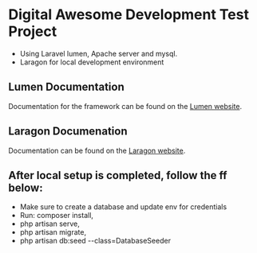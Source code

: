 # Digital Awesome Development Test Project

 - Using Laravel lumen, Apache server and mysql.
 - Laragon for local development environment
 
## Lumen Documentation

Documentation for the framework can be found on the [Lumen website](https://lumen.laravel.com/docs).

## Laragon Documenation

Documentation can be found on the [Laragon website](https://lumen.laravel.com/docs).

## After local setup is completed, follow the ff below:

- Make sure to create a database and update env for credentials
- Run: composer install,
- php artisan serve,
- php artisan migrate,
- php artisan db:seed --class=DatabaseSeeder
